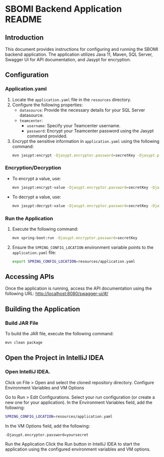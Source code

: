 # SBOMI Backend Application README

## Introduction
This document provides instructions for configuring and running the SBOMI backend application. The application utilizes Java 11, Maven, SQL Server, Swagger UI for API documentation, and Jasypt for encryption.

## Configuration

### Application.yaml
1. Locate the `application.yaml` file in the `resources` directory.
2. Configure the following properties:
    - `datasource`: Provide the necessary details for your SQL Server datasource.
    - `teamcenter`:
        - `username`: Specify your Teamcenter username.
        - `password`: Encrypt your Teamcenter password using the Jasypt command provided.
3. Encrypt the sensitive information in `application.yaml` using the following command:
    ```bash
    mvn jasypt:encrypt -Djasypt.encryptor.password=secretKey -Djasypt.plugin.path=file:resources/application.yaml
    ```

### Encryption/Decryption
- To encrypt a value, use:
    ```bash
    mvn jasypt:encrypt-value -Djasypt.encryptor.password=secretKey -Djasypt.plugin.value=plainPassword -Djasypt.algorithm=PBEWithMD5AndDES
    ```
- To decrypt a value, use:
    ```bash
    mvn jasypt:decrypt-value -Djasypt.encryptor.password=secretKey -Djasypt.plugin.value=encryptedPassword
    ```

### Run the Application
1. Execute the following command:
    ```bash
    mvn spring-boot:run -Djasypt.encryptor.password=secretKey
    ```
2. Ensure the `SPRING_CONFIG_LOCATION` environment variable points to the `application.yaml` file:
    ```bash
    export SPRING_CONFIG_LOCATION=resources/application.yaml
    ```

## Accessing APIs
Once the application is running, access the API documentation using the following URL:
[http://localhost:8080/swagger-ui/#/](http://localhost:8080/swagger-ui/#/)


## Building the Application

### Build JAR File
To build the JAR file, execute the following command:
```bash
mvn clean package
```

## Open the Project in IntelliJ IDEA

### Open IntelliJ IDEA.
Click on File > Open and select the cloned repository directory.
Configure Environment Variables and VM Options

Go to Run > Edit Configurations.
Select your run configuration (or create a new one for your application).
In the Environment Variables field, add the following:
```bash
SPRING_CONFIG_LOCATION=resources/application.yaml
```
In the VM Options field, add the following:
```bash
-Djasypt.encryptor.password=yoursecret
```
Run the Application
Click the Run button in IntelliJ IDEA to start the application using the configured environment variables and VM options.

